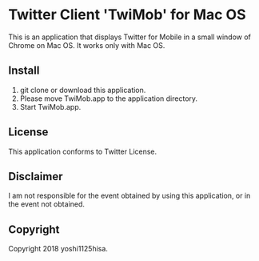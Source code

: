 # Twitter Client 'TwiMob' for Mac OS

This is an application that displays Twitter for Mobile in a small window of Chrome on Mac OS.
It works only with Mac OS.


## Install

1. git clone or download this application.
2. Please move TwiMob.app to the application directory.
3. Start TwiMob.app.


## License

This application conforms to Twitter License.


## Disclaimer

I am not responsible for the event obtained by using this application, or in the event not obtained.


## Copyright

Copyright 2018 yoshi1125hisa.
